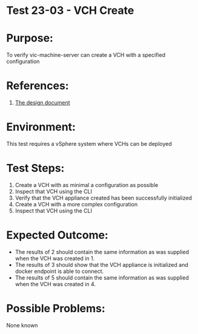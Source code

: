 Test 23-03 - VCH Create
=======

# Purpose:
To verify vic-machine-server can create a VCH with a specified configuration

# References:
1. [The design document](../../../doc/design/vic-machine/service.md)

# Environment:
This test requires a vSphere system where VCHs can be deployed

# Test Steps:
1. Create a VCH with as minimal a configuration as possible
2. Inspect that VCH using the CLI
3. Verify that the VCH appliance created has been successfully initialized
4. Create a VCH with a more complex configuration
5. Inspect that VCH using the CLI

# Expected Outcome:
* The results of 2 should contain the same information as was supplied when the VCH was created in 1.
* The results of 3 should show that the VCH appliance is initialized and docker endpoint is able to connect.
* The results of 5 should contain the same information as was supplied when the VCH was created in 4.

# Possible Problems:
None known
